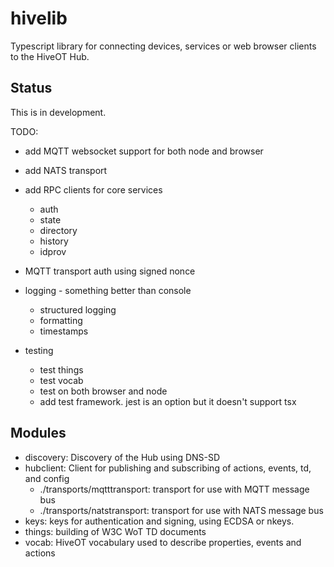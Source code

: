 # hivelib

Typescript library for connecting devices, services or web browser clients to the HiveOT Hub.

## Status

This is in development.

TODO:
* add MQTT websocket support for both node and browser
* add NATS transport
* add RPC clients for core services
    * auth
    * state
    * directory
    * history
    * idprov
     
* MQTT transport auth using signed nonce

* logging - something better than console 
    * structured logging
    * formatting
    * timestamps

* testing
    * test things
    * test vocab
    * test on both browser and node
    * add test framework. jest is an option but it doesn't support tsx 



## Modules

* discovery: Discovery of the Hub using DNS-SD 
* hubclient: Client for publishing and subscribing of actions, events, td, and config
    * ./transports/mqtttransport: transport for use with MQTT message bus
    * ./transports/natstransport: transport for use with NATS message bus
* keys: keys for authentication and signing, using ECDSA or nkeys.
* things: building of W3C WoT TD documents 
* vocab: HiveOT vocabulary used to describe properties, events and actions 

